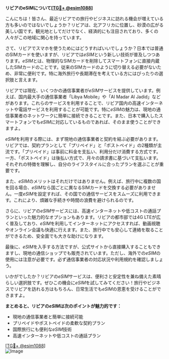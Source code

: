 **リビアのeSIMについて[[TG💪+ @esim1088](https://t.me/s/esim1088)]**

こんにちは！皆さん、最近リビアでの旅行やビジネスに訪れる機会が増えている方も多いのではないでしょうか？リビアは、北アフリカに位置し、砂漠の広がる美しい国です。観光地としてだけでなく、経済的にも注目されており、多くの人々がこの地域に関心を持っています。

さて、リビアでスマホを使うためにはどうすればいいでしょうか？日本では普通のSIMカードを使いますが、リビアでは*eSIM*という新しい技術が普及しつつあります。*eSIM*とは、物理的なSIMカードを削除してスマートフォンに直接内蔵したSIMカードのことです。従来のSIMカードのように切り替える必要がないため、非常に便利です。特に海外旅行や長期滞在を考えている方にはぴったりの選択肢と言えます。

リビアでは現在、いくつかの通信事業者が*eSIM*サービスを提供しています。例えば、国内最大手の通信事業者「Libya Mobile」や「Al Madar Al Jadid」などがあります。これらのサービスを利用することで、リビア国内の高速インターネットや電話サービスを利用することが可能です。特に*eSIM*の魅力は、現地の通信事業者のネットワークに簡単に接続できることです。また、日本で購入したスマートフォンでも*eSIM*に対応しているものであれば、そのまま使うことができますよ。

*eSIM*を利用する際には、まず現地の通信事業者と契約を結ぶ必要があります。リビアでは、契約プランとして「プリペイド」と「ポストペイド」の2種類が主流です。「プリペイド」は事前に料金を支払い、利用分だけ消費する方式です。一方、「ポストペイド」は後払い方式で、月々の請求書に基づいて支払います。それぞれの特徴を理解し、自分のライフスタイルに合ったプランを選ぶことが重要です。

また、*eSIM*のメリットはそれだけではありません。例えば、旅行中に複数の国を回る場合、*eSIM*なら国ごとに異なるSIMカードを交換する必要がありません。一度*eSIM*を設定すれば、その国での通信サービスをスムーズに利用できます。これにより、煩雑な手続きや時間の浪費を避けられるのです。

さらに、リビアの*eSIM*サービスには、高速インターネットや低コストの通話プランといった魅力的なオプションもあります。リビアの都市部では4G LTEが広く普及しており、*eSIM*を利用してインターネットにアクセスすれば、動画視聴やオンライン会議も快適に行えます。また、旅行中でも安心して連絡を取ることができるため、安全面でも大きな助けになります。

最後に、*eSIM*を入手する方法ですが、公式サイトから直接購入することもできますし、現地の通信ショップでも販売されています。ただし、海外での*eSIM*の使用には注意が必要です。必ず通信事業者の対応状況や利用規約を確認しましょう。

いかがでしたか？リビアの*eSIM*サービスは、便利さと安定性を兼ね備えた素晴らしい選択肢です。ぜひこの機会に*eSIM*を試してみてください！旅行やビジネスでリビアを訪れる方はもちろん、日常生活でも*eSIM*の恩恵を受けることができますよ。

**まとめると、リビアの*eSIM*は次のポイントが魅力的です：**
- 現地の通信事業者と簡単に接続可能
- プリペイドやポストペイドの柔軟な契約プラン
- 国際旅行にも便利な*eSIM*技術
- 高速インターネットや低コストの通話プラン

[[TG💪+ @esim1088](https://t.me/s/esim1088)]  
![Image](https://i.postimg.cc/Y0z9fWf4/image.png)
